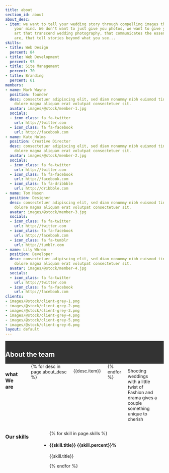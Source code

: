 ```yaml
---
title: about
section_id: about
about_desc:
- item: we want to tell your wedding story through compelling images that will blow
    your mind. We don't want to just give you photos, we want to give you works of
    art that transcend wedding photography, that communicates the essence of who you
    are, that tell stories beyond what you see...
skills:
- title: Web Design
  percent: 84
- title: Web Development
  percent: 95
- title: Site Management
  percent: 70
- title: Branding
  percent: 61
members:
- name: Mark Wayne
  position: founder
  desc: consectetuer adipiscing elit, sed diam nonummy nibh euismod tincidunt ut laoreet
    dolore magna aliquam erat volutpat consectetuer sit.
  avatar: images/@stock/member-1.jpg
  socials:
  - icon_class: fa fa-twitter
    url: http://twitter.com
  - icon_class: fa fa-facebook
    url: http://facebook.com
- name: Kate Holms
  position: Creative Director
  desc: consectetuer adipiscing elit, sed diam nonummy nibh euismod tincidunt ut laoreet
    dolore magna aliquam erat volutpat consectetuer sit.
  avatar: images/@stock/member-2.jpg
  socials:
  - icon_class: fa fa-twitter
    url: http://twitter.com
  - icon_class: fa fa-facebook
    url: http://facebook.com
  - icon_class: fa fa-dribbble
    url: http://dribbble.com
- name: Tom Hason
  position: Designer
  desc: consectetuer adipiscing elit, sed diam nonummy nibh euismod tincidunt ut laoreet
    dolore magna aliquam erat volutpat consectetuer sit.
  avatar: images/@stock/member-3.jpg
  socials:
  - icon_class: fa fa-twitter
    url: http://twitter.com
  - icon_class: fa fa-facebook
    url: http://facebook.com
  - icon_class: fa fa-tumblr
    url: http://tumblr.com
- name: Lily Whrem
  position: Developer
  desc: consectetuer adipiscing elit, sed diam nonummy nibh euismod tincidunt ut laoreet
    dolore magna aliquam erat volutpat consectetuer sit.
  avatar: images/@stock/member-4.jpg
  socials:
  - icon_class: fa fa-twitter
    url: http://twitter.com
  - icon_class: fa fa-facebook
    url: http://facebook.com
clients:
- images/@stock/client-grey-1.png
- images/@stock/client-grey-2.png
- images/@stock/client-grey-3.png
- images/@stock/client-grey-4.png
- images/@stock/client-grey-5.png
- images/@stock/client-grey-6.png
layout: default
---
```


<div class='full' style='background: #333'>
  <div class='row'>
    <div class='large-12 columns'>
      <h2 style='color: #fff;'>About the team</h2>
    </div>
  </div>
  <div class='two spacing'></div>
</div>
<div class='full'>
  <div class='row'>
    <div class='large-12 columns'>
      <h3>what We are</h3>
      <div class='spacing'></div>
      {% for desc in page.about_desc %}
         <p>{{desc.item}}</p>
       {% endfor %}
      <p>Shooting weddings with a little twist of Fashion and drama gives a couple something unique to cherish</p>
      <div class='two spacing'></div>
    </div>
    <div class='medium-6 columns'>
      <h3>Our skills</h3>
      <div class='spacing'></div>
      <div class='mod modBarGraph'>
        <ul class='bars'>
          {% for skill in page.skills %}
            <li>
              <h4 style=''>
                {{skill.title}}
                <strong>{{skill.percent}}%</strong>
              </h4>
              <p class='highlighted' data-percent='{{skill.percent}}'>{{skill.title}}</p>
            </li>
          {% endfor %}
        </ul>
      </div>
    </div>
  </div>
</div>
<div class='two spacing'></div>
<!--<div class='full' style='background: #f5f5f5'>
  <div class='row'>
    <div class='large-12 columns'>
      <h3>The team</h3>
      <div class='spacing'></div>
    </div>
  </div>
  <div class='row'>
    {% for member in page.members %}
      <div class='small-6 medium-3 large-3 columns'>
        <div class='mod modTeamMember style-2'>
          <div class='member'>
            <img class="avatar" alt="" src="{{site.url}}/{{member.avatar}}" />
            <div class='overlay'>
              <ul class='socials'>
                {% for social in member.socials %}
                  <li>
                    <a href='{{social.url}}'>
                      <i class='{{social.icon_class}}'></i>
                    </a>
                  </li>
                {% endfor %}
              </ul>
            </div>
          </div>
          <h3>{{member.name}}</h3>
          <p class='position'>{{member.position}}</p>
          <p>{{member.desc}}</p>
          <div class='two spacing'></div>
        </div>
      </div>
    {% endfor %}
  </div>
  <div class='two spacing'></div>
</div> -->
<!--<div class='full'>
  <div class='row'>
    <div class='large-12 columns'>
      <h3>Our clients</h3>
      <div class='spacing'></div>
      <div class='mod modClients' data-slides_to_show='5'>
        <div class='clients'>
          {% for client in page.clients %}
            <div><img alt="" src="{{client}}" /></div>
          {% endfor %}
        </div>
      </div>
    </div>
  </div>
  <div class='four spacing'></div>
</div> -->
